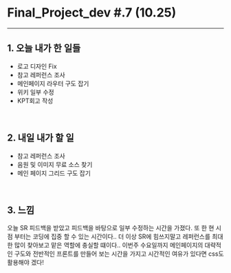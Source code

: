 # Final_Project_dev #.7 (10.25)

---

## 1. 오늘 내가 한 일들 

- 로고 디자인 Fix
- 참고 레퍼런스 조사
- 메인페이지 라우터 구도 잡기
- 위키 일부 수정
- KPT회고 작성

<br />

## 2. 내일 내가 할 일

- 참고 레퍼런스 조사
- 음원 및 이미지 무료 소스 찾기
- 메인 페이지 그리드 구도 잡기

<br />

## 3. 느낌

오늘 SR 피드백을 받았고 피드백을 바탕으로 일부 수정하는 시간을 가졌다. 또 한 현 시점 부터는 코딩에 집중 할 수 있는 시간이다..
더 이상 SR에 힘쓰지말고 레퍼런스를 최대한 많이 찾아보고 맡은 역할에 충실할 떄이다.. 이번주 수요일까지 메인페이지의 대략적인 구도와 전반적인 프론트를 만들어 보는 시간을 가지고 시간적인 여유가 있다면 css도 활용해야 겠다!